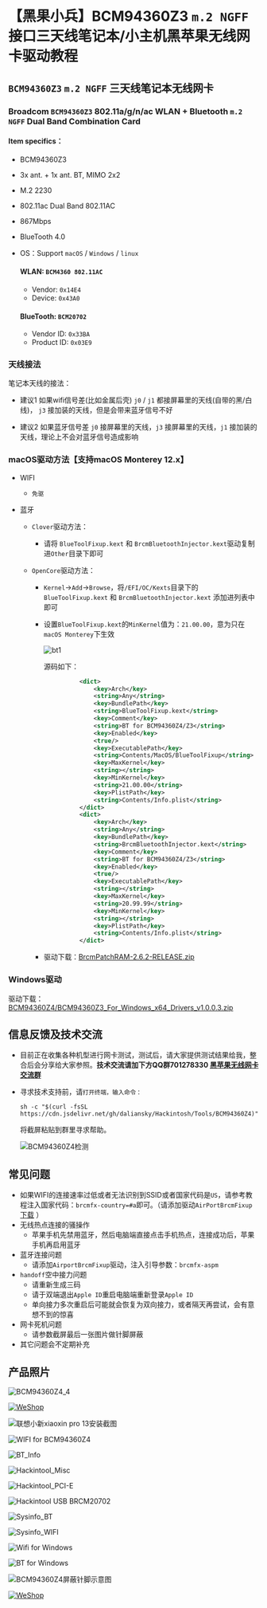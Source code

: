# 【黑果小兵】BCM94360Z3 `m.2 NGFF` 接口三天线笔记本/小主机黑苹果无线网卡驱动教程

## `BCM94360Z3` `m.2 NGFF` 三天线笔记本无线网卡

### Broadcom `BCM94360Z3` 802.11a/g/n/ac WLAN + Bluetooth `m.2 NGFF` Dual Band Combination Card

#### Item specifics：

- BCM94360Z3
- 3x ant. + 1x ant. BT, MIMO 2x2
- M.2 2230
- 802.11ac Dual Band 802.11AC
- 867Mbps
- BlueTooth 4.0

- OS：Support `macOS` / `Windows` / `linux`

  #### WLAN: `BCM4360 802.11AC`

  - Vendor: `0x14E4`
  - Device: `0x43A0`

  #### BlueTooth: `BCM20702`

  - Vendor ID: `0x33BA`
  - Product ID: `0x03E9`

### 天线接法

笔记本天线的接法：

- 建议1
  如果wifi信号差(比如金属后壳)
  `j0` / `j1` 都接屏幕里的天线(自带的黑/白线)， `j3` 接加装的天线，但是会带来蓝牙信号不好

- 建议2
  如果蓝牙信号差
  `j0` 接屏幕里的天线，`j3` 接屏幕里的天线，`j1`  接加装的天线，理论上不会对蓝牙信号造成影响

### macOS驱动方法【支持macOS Monterey 12.x】

- WIFI 

  - `免驱`

- 蓝牙

  - `Clover`驱动方法：

    - 请将 `BlueToolFixup.kext` 和 `BrcmBluetoothInjector.kext`驱动复制进`Other`目录下即可

  - `OpenCore`驱动方法：

    - `Kernel`->`Add`->`Browse`，将`/EFI/OC/Kexts`目录下的`BlueToolFixup.kext` 和 `BrcmBluetoothInjector.kext` 添加进列表中即可

    - 设置`BlueToolFixup.kext`的`MinKernel`值为：`21.00.00`，意为只在`macOS Monterey`下生效

      ![bt1](https://pics.daliansky.net/d/xD0Ar91B/blog/BCM94360Z4/bt2.png?download=1)

      源码如下：

      ```xml
      			<dict>
      				<key>Arch</key>
      				<string>Any</string>
      				<key>BundlePath</key>
      				<string>BlueToolFixup.kext</string>
      				<key>Comment</key>
      				<string>BT for BCM94360Z4/Z3</string>
      				<key>Enabled</key>
      				<true/>
      				<key>ExecutablePath</key>
      				<string>Contents/MacOS/BlueToolFixup</string>
      				<key>MaxKernel</key>
      				<string></string>
      				<key>MinKernel</key>
      				<string>21.00.00</string>
      				<key>PlistPath</key>
      				<string>Contents/Info.plist</string>
      			</dict>
      			<dict>
      				<key>Arch</key>
      				<string>Any</string>
      				<key>BundlePath</key>
      				<string>BrcmBluetoothInjector.kext</string>
      				<key>Comment</key>
      				<string>BT for BCM94360Z4/Z3</string>
      				<key>Enabled</key>
      				<true/>
      				<key>ExecutablePath</key>
      				<string></string>
      				<key>MaxKernel</key>
      				<string>20.99.99</string>
      				<key>MinKernel</key>
      				<string></string>
      				<key>PlistPath</key>
      				<string>Contents/Info.plist</string>
      			</dict>
      ```

      

    - 驱动下载：[BrcmPatchRAM-2.6.2-RELEASE.zip](https://pics.daliansky.net/d/xD0Ar91B/blog/BCM94360Z4/BrcmPatchRAM-2.6.2-RELEASE.zip?download=1) 

### Windows驱动

驱动下载：[BCM94360Z4/BCM94360Z3_For_Windows_x64_Drivers_v1.0.0.3.zip](https://pics.daliansky.net/d/xD0Ar91B/blog/BCM94360Z4/BCM94360Z4_and_BCM94360Z3_for_Windows10_x64_v1.0.0.3.zip?download=1)

## 信息反馈及技术交流

- 目前正在收集各种机型进行网卡测试，测试后，请大家提供测试结果给我，整合后会分享给大家参照。**技术交流请加下方QQ群701278330 [黑苹果无线网卡交流群](https://shang.qq.com/wpa/qunwpa?idkey=5bfd8b092f5a3f3079eab8bb1a497973dbba78ad785d9520ad090a931aeb06f6)**

- 寻求技术支持前，请`打开终端，输入命令：`

  ```
  sh -c "$(curl -fsSL https://cdn.jsdelivr.net/gh/daliansky/Hackintosh/Tools/BCM94360Z4)"
  ```

  将截屏粘贴到群里寻求帮助。

  ![BCM94360Z4检测](https://pics.daliansky.net/d/xD0Ar91B/blog/BCM94360Z4/BCM94360Z4_Check.png?download=1)

## 常见问题

- 如果WIFI的连接速率过低或者无法识别到SSID或者国家代码是`US`，请参考教程注入国家代码：`brcmfx-country=#a`即可。（请添加驱动`AirPortBrcmFixup` [下载](https://github.com/acidanthera/AirportBrcmFixup/releases) ）
- 无线热点连接的骚操作
  - 苹果手机先禁用蓝牙，然后电脑端直接点击手机热点，连接成功后，苹果手机再启用蓝牙
- 蓝牙连接问题
  - 请添加`AirportBrcmFixup`驱动，注入引导参数：`brcmfx-aspm`
- `handoff`空中接力问题
  - 请重新生成三码
  - 请于双端退出`Apple ID`重启电脑端重新登录`Apple ID`
  - 单向接力多次重启后可能就会恢复为双向接力，或者隔天再尝试，会有意想不到的惊喜
- 网卡死机问题
  - 请参数截屏最后一张图片做针脚屏蔽
- 其它问题会不定期补充

## 产品照片

![BCM94360Z4_4](https://pics.daliansky.net/d/xD0Ar91B/blog/BCM94360Z4/BCM94360Z4.png?download=1)

[![WeShop](https://pics.daliansky.net/d/xD0Ar91B/blog/BCM94360Z4/z4z3.png?download=1 "黑果小兵部落阁的淘宝店铺")](https://hackintosher.taobao.com)

![联想小新xiaoxin pro 13安装截图](https://pics.daliansky.net/d/xD0Ar91B/blog/BCM94360Z4/XiaoxinPro13.jpg?download=1)

![WIFI for BCM94360Z4](https://pics.daliansky.net/d/xD0Ar91B/blog/BCM94360Z4/WIFI_for_BCM94360Z4.png?download=1)

![BT_Info](https://pics.daliansky.net/d/xD0Ar91B/blog/BCM94360Z4/BT_for_BCM94360Z4.png?download=1)

![Hackintool_Misc](https://pics.daliansky.net/d/xD0Ar91B/blog/BCM94360Z4/Hackintool_Misc.png?download=1)

![Hackintool_PCI-E](https://pics.daliansky.net/d/xD0Ar91B/blog/BCM94360Z4/Hackintool_PCI-E.png?download=1)

![Hackintool USB BRCM20702](https://pics.daliansky.net/d/xD0Ar91B/blog/BCM94360Z4/Hackintool_USB_BRCM20702.png?download=1)

![Sysinfo_BT](https://pics.daliansky.net/d/xD0Ar91B/blog/BCM94360Z4/BCM94360Z4_BT.png?download=1)

![Sysinfo_WIFI](https://pics.daliansky.net/d/xD0Ar91B/blog/BCM94360Z4/BCM94360Z4_WIFI.png?download=1)

![Wifi for Windows](https://pics.daliansky.net/d/xD0Ar91B/blog/BCM94360Z4/WIFI_for_Windows.png?download=1)

![BT for Windows](https://pics.daliansky.net/d/xD0Ar91B/blog/BCM94360Z4/BT_for_Windows.png?download=1)

![BCM94360Z4屏蔽针脚示意图](https://pics.daliansky.net/d/xD0Ar91B/blog/BCM94360Z4/BCM94360Z4_pin.png?download=1)

[![WeShop](https://pics.daliansky.net/d/xD0Ar91B/blog/BCM94360Z4/z4z3.png?download=1 "黑果小兵部落阁的淘宝店铺")](https://hackintosher.taobao.com)